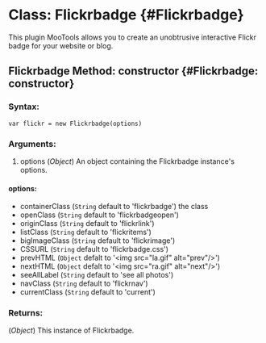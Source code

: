 Class: Flickrbadge {#Flickrbadge}
=================================

This plugin MooTools allows you to create an unobtrusive interactive Flickr badge for your website or blog.

Flickrbadge Method: constructor {#Flickrbadge: constructor}
-----------------------------------------------------------

### Syntax:

    var flickr = new Flickrbadge(options)

### Arguments:

1. options (*Object*) An object containing the Flickrbadge instance's options.

#### options:

- containerClass  (``String`` default to 'flickrbadge') the class 
- openClass       (``String`` default to 'flickrbadgeopen')
- originClass     (``String`` default to 'flickrlink') 
- listClass       (``String`` default to 'flickritems')
- bigImageClass   (``String`` default to 'flickrimage')
- CSSURL          (``String`` default to 'flickrbadge.css')
- prevHTML        (``Object`` defalt to '&lt;img src="la.gif" alt="prev"/&gt;')
- nextHTML        (``Object`` defalt to '&lt;img src="ra.gif" alt="next"/&gt;')
- seeAllLabel     (``String`` default to 'see all photos')
- navClass        (``String`` default to 'flickrnav')
- currentClass    (``String`` default to 'current')

### Returns:

(*Object*) This instance of Flickrbadge.
